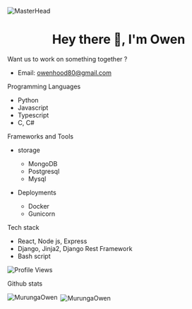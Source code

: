 ![MasterHead](https://rishavanand.github.io/static/images/greetings.gif)
<h1 align="center">Hey there 👋, I'm Owen</h1>

Want us to  work on something together ?
  - Email: owenhood80@gmail.com

Programming Languages
- Python
- Javascript
- Typescript
- C, C#

Frameworks and Tools
  - storage
    - MongoDB
    - Postgresql
    - Mysql

  - Deployments
    - Docker
    - Gunicorn

Tech stack
- React, Node js, Express
- Django, Jinja2, Django Rest Framework
- Bash script


<img src="https://komarev.com/ghpvc/?username=MurungaOwen&color=blue" alt="Profile Views">

Github stats
<p><img align="left" src="https://github-readme-stats.vercel.app/api/top-langs?username=MurungaOwen&show_icons=true&locale=en&layout=compact" alt="MurungaOwen" /></p>

<p>&nbsp;<img align="center" src="https://github-readme-stats.vercel.app/api?username=MurungaOwen&show_icons=true&locale=en" alt="MurungaOwen" /></p>


